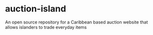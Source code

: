 # auction-island
An open source repository for a Caribbean based auction website that allows islanders to trade everyday items

